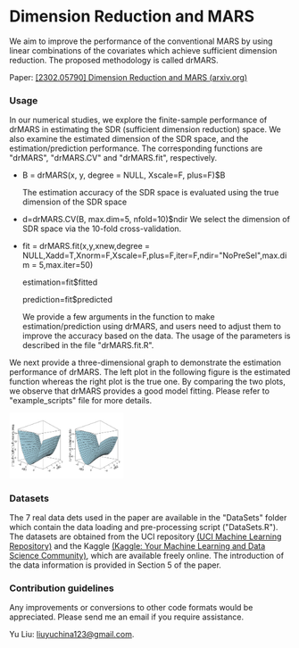# Dimension Reduction and MARS
We aim to improve the performance of the conventional MARS by using linear combinations of the covariates which achieve sufficient dimension reduction. The proposed methodology is called drMARS.

Paper: [[2302.05790] Dimension Reduction and MARS (arxiv.org)](https://arxiv.org/abs/2302.05790)

### Usage ###

In our numerical studies, we explore the finite-sample performance of drMARS in estimating the SDR (sufficient dimension reduction) space. We also examine the estimated dimension of the SDR space, and the estimation/prediction performance. The corresponding functions are "drMARS", "drMARS.CV" and "drMARS.fit", respectively. 

* B = drMARS(x, y, degree = NULL, Xscale=F, plus=F)$B

  The estimation accuracy of the SDR space is evaluated using the true dimension of the SDR space

* d=drMARS.CV(B, max.dim=5, nfold=10)$ndir
  We select the dimension of SDR space via the 10-fold cross-validation.

* fit = drMARS.fit(x,y,xnew,degree = NULL,Xadd=T,Xnorm=F,Xscale=F,plus=F,iter=F,ndir="NoPreSel",max.dim = 5,max.iter=50)

  estimation=fit$fitted
  
  prediction=fit$predicted
  
  We provide a few arguments in the function to make estimation/prediction using drMARS, and users need to adjust them to improve the accuracy based on the data. The usage of the parameters is described in the file "drMARS.fit.R".

We next provide a three-dimensional graph to demonstrate the estimation performance of drMARS. The left plot in the following figure is the estimated function whereas the right plot is the true one. By comparing the two plots, we observe that drMARS provides a good model fitting. Please refer to "example_scripts" file for more details. 

<img src="plot_drMARS.jpg" alt="three-dimensional graphs" style="zoom:20%;" />

### Datasets ###

The 7 real data dets used in the paper are available in the "DataSets" folder which contain the data loading and pre-processing script ("DataSets.R"). The datasets are obtained from the UCI repository [(UCI Machine Learning Repository)](https://archive.ics.uci.edu/ml/index.php) and the Kaggle [(Kaggle: Your Machine Learning and Data Science Community)](https://www.kaggle.com/), which are available freely online. The introduction of the data information is provided in Section 5 of the paper.

### Contribution guidelines ###

Any improvements or conversions to other code formats would be appreciated. Please send me an email if you require assistance. 

Yu Liu: liuyuchina123@gmail.com.
